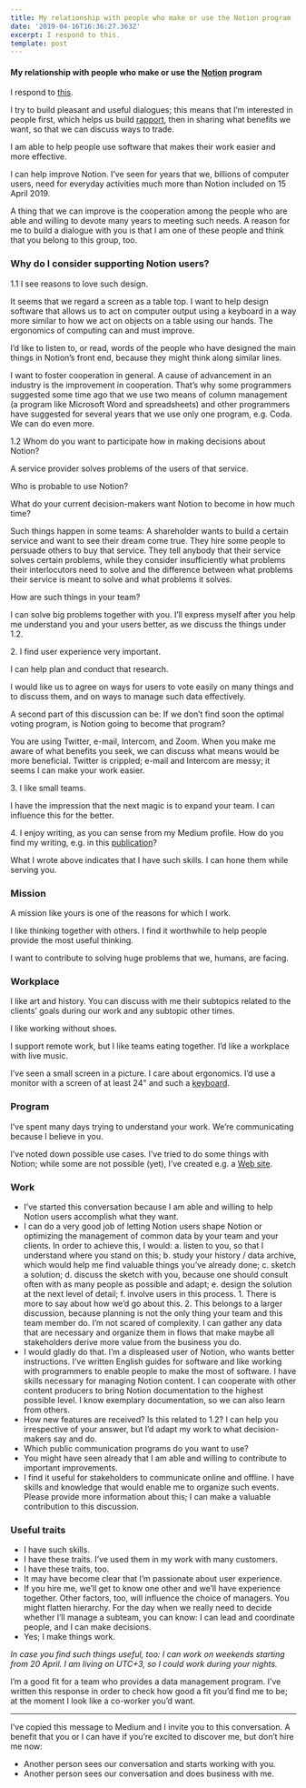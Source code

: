 ```yaml
---
title: My relationship with people who make or use the Notion program
date: '2019-04-16T16:36:27.363Z'
excerpt: I respond to this.
template: post
---
```

#### My relationship with people who make or use the [Notion](https://www.notion.so) program

I respond to [this](https://www.notion.so/Community-Support-Notion-3562e43bdc284dd3b58e3ffd314cc80e).

I try to build pleasant and useful dialogues; this means that I’m interested in people first, which helps us build [rapport](https://medium.com/julian-dumitrascu/building-a-relationship-6d7bf1e3c502), then in sharing what benefits we want, so that we can discuss ways to trade.

I am able to help people use software that makes their work easier and more effective.

I can help improve Notion. I’ve seen for years that we, billions of computer users, need for everyday activities much more than Notion included on 15 April 2019.

A thing that we can improve is the cooperation among the people who are able and willing to devote many years to meeting such needs. A reason for me to build a dialogue with you is that I am one of these people and think that you belong to this group, too.

### Why do I consider supporting Notion users?

1.1 I see reasons to love such design.

It seems that we regard a screen as a table top. I want to help design software that allows us to act on computer output using a keyboard in a way more similar to how we act on objects on a table using our hands. The ergonomics of computing can and must improve.

I’d like to listen to, or read, words of the people who have designed the main things in Notion’s front end, because they might think along similar lines.

I want to foster cooperation in general. A cause of advancement in an industry is the improvement in cooperation. That’s why some programmers suggested some time ago that we use two means of column management (a program like Microsoft Word and spreadsheets) and other programmers have suggested for several years that we use only one program, e.g. Coda. We can do even more.

1.2 Whom do you want to participate how in making decisions about Notion?

A service provider solves problems of the users of that service.

Who is probable to use Notion?

What do your current decision-makers want Notion to become in how much time?

Such things happen in some teams: A shareholder wants to build a certain service and want to see their dream come true. They hire some people to persuade others to buy that service. They tell anybody that their service solves certain problems, while they consider insufficiently what problems their interlocutors need to solve and the difference between what problems their service is meant to solve and what problems it solves.

How are such things in your team?

I can solve big problems together with you. I’ll express myself after you help me understand you and your users better, as we discuss the things under 1.2.

2\. I find user experience very important.

I can help plan and conduct that research.

I would like us to agree on ways for users to vote easily on many things and to discuss them, and on ways to manage such data effectively.

A second part of this discussion can be: If we don’t find soon the optimal voting program, is Notion going to become that program?

You are using Twitter, e-mail, Intercom, and Zoom. When you make me aware of what benefits you seek, we can discuss what means would be more beneficial. Twitter is crippled; e-mail and Intercom are messy; it seems I can make your work easier.

3\. I like small teams.

I have the impression that the next magic is to expand your team. I can influence this for the better.

4\. I enjoy writing, as you can sense from my Medium profile. How do you find my writing, e.g. in this [publication](https://medium.com/sol-id)?

What I wrote above indicates that I have such skills. I can hone them while serving you.

### Mission

A mission like yours is one of the reasons for which I work.

I like thinking together with others. I find it worthwhile to help people provide the most useful thinking.

I want to contribute to solving huge problems that we, humans, are facing.

### Workplace

I like art and history. You can discuss with me their subtopics related to the clients’ goals during our work and any subtopic other times.

I like working without shoes.

I support remote work, but I like teams eating together. I’d like a workplace with live music.

I’ve seen a small screen in a picture. I care about ergonomics. I’d use a monitor with a screen of at least 24" and such a [keyboard](https://shop.keyboard.io).

### Program

I’ve spent many days trying to understand your work. We’re communicating because I believe in you.

I’ve noted down possible use cases. I’ve tried to do some things with Notion; while some are not possible (yet), I’ve created e.g. a [Web site](https://www.notion.so/solgm/SOL-gestiune-global-2fc3ac94aa504990a22a94275059f1b7).

### Work

*   I’ve started this conversation because I am able and willing to help Notion users accomplish what they want.
*   I can do a very good job of letting Notion users shape Notion or optimizing the management of common data by your team and your clients. In order to achieve this, I would: a. listen to you, so that I understand where you stand on this; b. study your history / data archive, which would help me find valuable things you’ve already done; c. sketch a solution; d. discuss the sketch with you, because one should consult often with as many people as possible and adapt; e. design the solution at the next level of detail; f. involve users in this process. 1. There is more to say about how we’d go about this. 2. This belongs to a larger discussion, because planning is not the only thing your team and this team member do. I’m not scared of complexity. I can gather any data that are necessary and organize them in flows that make maybe all stakeholders derive more value from the business you do.
*   I would gladly do that. I’m a displeased user of Notion, who wants better instructions. I’ve written English guides for software and like working with programmers to enable people to make the most of software. I have skills necessary for managing Notion content. I can cooperate with other content producers to bring Notion documentation to the highest possible level. I know exemplary documentation, so we can also learn from others.
*   How new features are received? Is this related to 1.2? I can help you irrespective of your answer, but I’d adapt my work to what decision-makers say and do.
*   Which public communication programs do you want to use?
*   You might have seen already that I am able and willing to contribute to important improvements.
*   I find it useful for stakeholders to communicate online and offline. I have skills and knowledge that would enable me to organize such events. Please provide more information about this; I can make a valuable contribution to this discussion.

### Useful traits

*   I have such skills.
*   I have these traits. I’ve used them in my work with many customers.
*   I have these traits, too.
*   It may have become clear that I’m passionate about user experience.
*   If you hire me, we’ll get to know one other and we’ll have experience together. Other factors, too, will influence the choice of managers. You might flatten hierarchy. For the day when we really need to decide whether I’ll manage a subteam, you can know: I can lead and coordinate people, and I can make decisions.
*   Yes; I make things work.

*In case you find such things useful, too: I can work on weekends starting from 20 April. I am living on UTC+3, so I could work during your nights.*

I’m a good fit for a team who provides a data management program. I’ve written this response in order to check how good a fit you’d find me to be; at the moment I look like a co-worker you’d want.

* * *

I’ve copied this message to Medium and I invite you to this conversation. A benefit that you or I can have if you’re excited to discover me, but don’t hire me now:

*   Another person sees our conversation and starts working with you.
*   Another person sees our conversation and does business with me.
